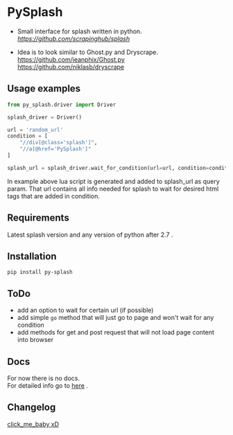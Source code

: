 # PySplash

- Small interface for splash written in python.<br />
*https://github.com/scrapinghub/splash*

- Idea is to look similar to Ghost.py and Dryscrape.<br />
https://github.com/jeanphix/Ghost.py<br />
https://github.com/niklasb/dryscrape

## Usage examples
``` python
from py_splash.driver import Driver

splash_driver = Driver()

url = 'random_url'
condition = [
    "//div[@class='splash']",
    "//a[@href='PySplash']"
]

splash_url = splash_driver.wait_for_condition(url=url, condition=condition)
```

In example above lua script is generated and added to splash_url as query param.
That url contains all info needed for splash to wait for desired html tags that are added in condition.

## Requirements
Latest splash version and any version of python after 2.7 .

## Installation
```pip install py-splash```

## ToDo
- add an option to wait for certain url (if possible)
- add simple `go` method that will just go to page and won't wait for any condition
- add methods for get and post request that will not load page content into browser

## Docs
For now there is no docs. <br />
For detailed info go to [here](./py_splash/driver.py) .

## Changelog
[click_me_baby xD](./CHANGELOG.md)
